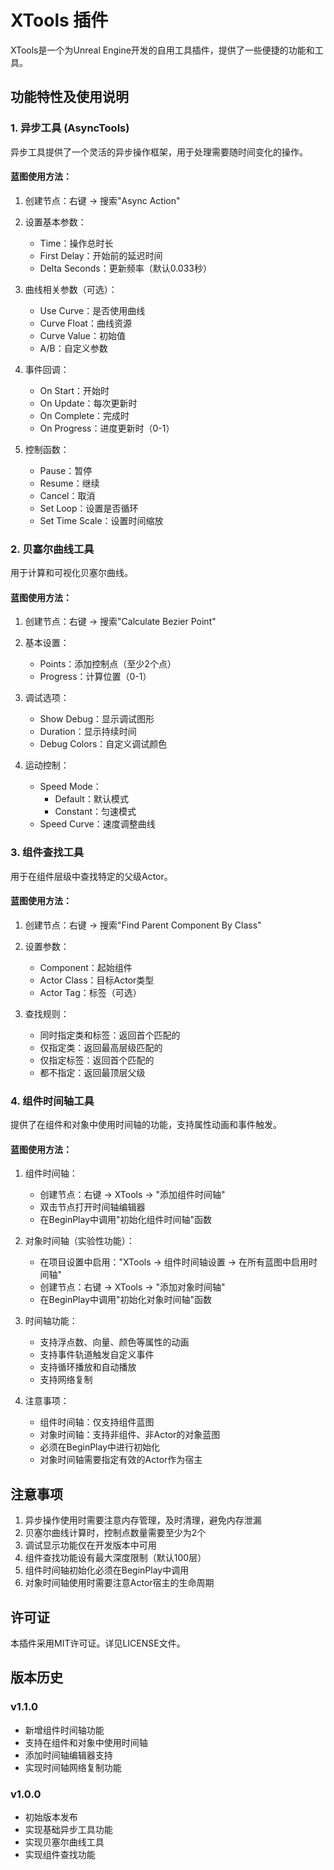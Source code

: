 # XTools 插件

XTools是一个为Unreal Engine开发的自用工具插件，提供了一些便捷的功能和工具。

## 功能特性及使用说明

### 1. 异步工具 (AsyncTools)

异步工具提供了一个灵活的异步操作框架，用于处理需要随时间变化的操作。

#### 蓝图使用方法：

1. 创建节点：右键 → 搜索"Async Action"
2. 设置基本参数：
   - Time：操作总时长
   - First Delay：开始前的延迟时间
   - Delta Seconds：更新频率（默认0.033秒）

3. 曲线相关参数（可选）：
   - Use Curve：是否使用曲线
   - Curve Float：曲线资源
   - Curve Value：初始值
   - A/B：自定义参数

4. 事件回调：
   - On Start：开始时
   - On Update：每次更新时
   - On Complete：完成时
   - On Progress：进度更新时（0-1）

5. 控制函数：
   - Pause：暂停
   - Resume：继续
   - Cancel：取消
   - Set Loop：设置是否循环
   - Set Time Scale：设置时间缩放

### 2. 贝塞尔曲线工具

用于计算和可视化贝塞尔曲线。

#### 蓝图使用方法：

1. 创建节点：右键 → 搜索"Calculate Bezier Point"

2. 基本设置：
   - Points：添加控制点（至少2个点）
   - Progress：计算位置（0-1）

3. 调试选项：
   - Show Debug：显示调试图形
   - Duration：显示持续时间
   - Debug Colors：自定义调试颜色
    

4. 运动控制：
   - Speed Mode：
     - Default：默认模式
     - Constant：匀速模式
   - Speed Curve：速度调整曲线

### 3. 组件查找工具

用于在组件层级中查找特定的父级Actor。

#### 蓝图使用方法：

1. 创建节点：右键 → 搜索"Find Parent Component By Class"

2. 设置参数：
   - Component：起始组件
   - Actor Class：目标Actor类型
   - Actor Tag：标签（可选）

3. 查找规则：
   - 同时指定类和标签：返回首个匹配的
   - 仅指定类：返回最高层级匹配的
   - 仅指定标签：返回首个匹配的
   - 都不指定：返回最顶层父级

### 4. 组件时间轴工具

提供了在组件和对象中使用时间轴的功能，支持属性动画和事件触发。

#### 蓝图使用方法：

1. 组件时间轴：
   - 创建节点：右键 → XTools → "添加组件时间轴"
   - 双击节点打开时间轴编辑器
   - 在BeginPlay中调用"初始化组件时间轴"函数

2. 对象时间轴（实验性功能）：
   - 在项目设置中启用："XTools → 组件时间轴设置 → 在所有蓝图中启用时间轴"
   - 创建节点：右键 → XTools → "添加对象时间轴"
   - 在BeginPlay中调用"初始化对象时间轴"函数

3. 时间轴功能：
   - 支持浮点数、向量、颜色等属性的动画
   - 支持事件轨道触发自定义事件
   - 支持循环播放和自动播放
   - 支持网络复制

4. 注意事项：
   - 组件时间轴：仅支持组件蓝图
   - 对象时间轴：支持非组件、非Actor的对象蓝图
   - 必须在BeginPlay中进行初始化
   - 对象时间轴需要指定有效的Actor作为宿主

## 注意事项

1. 异步操作使用时需要注意内存管理，及时清理，避免内存泄漏
2. 贝塞尔曲线计算时，控制点数量需要至少为2个
3. 调试显示功能仅在开发版本中可用
4. 组件查找功能设有最大深度限制（默认100层）
5. 组件时间轴初始化必须在BeginPlay中调用
6. 对象时间轴使用时需要注意Actor宿主的生命周期

## 许可证

本插件采用MIT许可证。详见LICENSE文件。

## 版本历史

### v1.1.0
- 新增组件时间轴功能
- 支持在组件和对象中使用时间轴
- 添加时间轴编辑器支持
- 实现时间轴网络复制功能

### v1.0.0
- 初始版本发布
- 实现基础异步工具功能
- 实现贝塞尔曲线工具
- 实现组件查找功能
